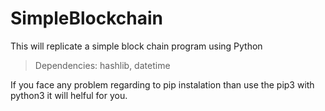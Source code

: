 # SimpleBlockchain
This will replicate a simple block chain program using Python

>Dependencies: hashlib, datetime

If you face any problem regarding to pip instalation than use the pip3 with python3 it will helful for you.
